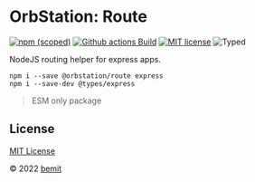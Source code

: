 # OrbStation: Route

[![npm (scoped)](https://img.shields.io/npm/v/@orbstation/route?style=flat-square)](https://www.npmjs.com/package/@orbstation/route)
[![Github actions Build](https://github.com/modelize/orbstation/actions/workflows/blank.yml/badge.svg)](https://github.com/modelize/orbstation/actions)
[![MIT license](https://img.shields.io/npm/l/@orbstation/route?style=flat-square)](https://github.com/modelize/orbstation/blob/main/LICENSE)
![Typed](https://flat.badgen.net/badge/icon/Typed?icon=typescript&label&labelColor=blue&color=555555)

NodeJS routing helper for express apps.

```shell
npm i --save @orbstation/route express
npm i --save-dev @types/express
```

> ESM only package

## License

[MIT License](https://github.com/modelize/orbstation/blob/main/LICENSE)

© 2022 [bemit](https://bemit.codes)
